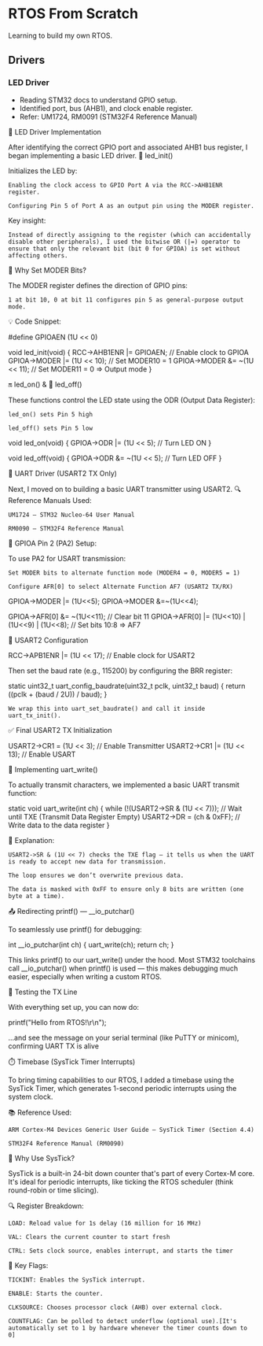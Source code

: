 # RTOS From Scratch

Learning to build my own RTOS.

## Drivers

### LED Driver
- Reading STM32 docs to understand GPIO setup.
- Identified port, bus (AHB1), and clock enable register.
- Refer: UM1724, RM0091 (STM32F4 Reference Manual)

🚦 LED Driver Implementation

After identifying the correct GPIO port and associated AHB1 bus register, I began implementing a basic LED driver.
🔧 led_init()

Initializes the LED by:

    Enabling the clock access to GPIO Port A via the RCC->AHB1ENR register.

    Configuring Pin 5 of Port A as an output pin using the MODER register.

Key insight:

    Instead of directly assigning to the register (which can accidentally disable other peripherals), I used the bitwise OR (|=) operator to ensure that only the relevant bit (bit 0 for GPIOA) is set without affecting others.

🧠 Why Set MODER Bits?

The MODER register defines the direction of GPIO pins:

    1 at bit 10, 0 at bit 11 configures pin 5 as general-purpose output mode.

💡 Code Snippet:

#define GPIOAEN (1U << 0)

void led_init(void) {
    RCC->AHB1ENR |= GPIOAEN;            // Enable clock to GPIOA
    GPIOA->MODER |= (1U << 10);         // Set MODER10 = 1
    GPIOA->MODER &= ~(1U << 11);        // Set MODER11 = 0 => Output mode
}

🔛 led_on() & 🔻 led_off()

These functions control the LED state using the ODR (Output Data Register):

    led_on() sets Pin 5 high

    led_off() sets Pin 5 low

void led_on(void) {
    GPIOA->ODR |= (1U << 5);   // Turn LED ON
}

void led_off(void) {
    GPIOA->ODR &= ~(1U << 5);  // Turn LED OFF
}


📡 UART Driver (USART2 TX Only)

Next, I moved on to building a basic UART transmitter using USART2.
🔍 Reference Manuals Used:

    UM1724 – STM32 Nucleo-64 User Manual

    RM0090 – STM32F4 Reference Manual

🧠 GPIOA Pin 2 (PA2) Setup:

To use PA2 for USART transmission:

    Set MODER bits to alternate function mode (MODER4 = 0, MODER5 = 1)

    Configure AFR[0] to select Alternate Function AF7 (USART2 TX/RX)

GPIOA->MODER |= (1U<<5);
GPIOA->MODER &=~(1U<<4);

GPIOA->AFR[0] &= ~(1U<<11); // Clear bit 11
GPIOA->AFR[0] |= (1U<<10) | (1U<<9) | (1U<<8); // Set bits 10:8 => AF7

🔧 USART2 Configuration

RCC->APB1ENR |= (1U << 17); // Enable clock for USART2

Then set the baud rate (e.g., 115200) by configuring the BRR register:

static uint32_t uart_config_baudrate(uint32_t pclk, uint32_t baud) {
    return ((pclk + (baud / 2U)) / baud);
}

    We wrap this into uart_set_baudrate() and call it inside uart_tx_init().

✅ Final USART2 TX Initialization

USART2->CR1 = (1U << 3); // Enable Transmitter
USART2->CR1 |= (1U << 13); // Enable USART

🔨 Implementing uart_write()

To actually transmit characters, we implemented a basic UART transmit function:

static void uart_write(int ch) {
    while (!(USART2->SR & (1U << 7))); // Wait until TXE (Transmit Data Register Empty)
    USART2->DR = (ch & 0xFF);          // Write data to the data register
}

🧠 Explanation:

    USART2->SR & (1U << 7) checks the TXE flag — it tells us when the UART is ready to accept new data for transmission.

    The loop ensures we don’t overwrite previous data.

    The data is masked with 0xFF to ensure only 8 bits are written (one byte at a time).

📤 Redirecting printf() — __io_putchar()

To seamlessly use printf() for debugging:

int __io_putchar(int ch) {
    uart_write(ch);
    return ch;
}

This links printf() to our uart_write() under the hood. Most STM32 toolchains call __io_putchar() when printf() is used — this makes debugging much easier, especially when writing a custom RTOS.

🧪 Testing the TX Line

With everything set up, you can now do:

printf("Hello from RTOS!\r\n");

...and see the message on your serial terminal (like PuTTY or minicom), confirming UART TX is alive 




⏱️ Timebase (SysTick Timer Interrupts)

To bring timing capabilities to our RTOS, I added a timebase using the SysTick Timer, which generates 1-second periodic interrupts using the system clock.

📚 Reference Used:

    ARM Cortex-M4 Devices Generic User Guide – SysTick Timer (Section 4.4)

    STM32F4 Reference Manual (RM0090)

🧠 Why Use SysTick?

SysTick is a built-in 24-bit down counter that's part of every Cortex-M core. It's ideal for periodic interrupts, like ticking the RTOS scheduler (think round-robin or time slicing).

🔍 Register Breakdown:

    LOAD: Reload value for 1s delay (16 million for 16 MHz)

    VAL: Clears the current counter to start fresh

    CTRL: Sets clock source, enables interrupt, and starts the timer

🧨 Key Flags:

    TICKINT: Enables the SysTick interrupt.

    ENABLE: Starts the counter.

    CLKSOURCE: Chooses processor clock (AHB) over external clock.

    COUNTFLAG: Can be polled to detect underflow (optional use).[It's automatically set to 1 by hardware whenever the timer counts down to 0]